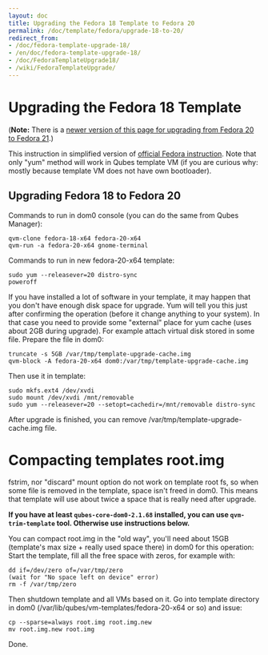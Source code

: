 ```yaml
---
layout: doc
title: Upgrading the Fedora 18 Template to Fedora 20
permalink: /doc/template/fedora/upgrade-18-to-20/
redirect_from:
- /doc/fedora-template-upgrade-18/
- /en/doc/fedora-template-upgrade-18/
- /doc/FedoraTemplateUpgrade18/
- /wiki/FedoraTemplateUpgrade/
---
```


Upgrading the Fedora 18 Template
================================

(**Note:** There is a [newer version of this page for upgrading from Fedora 20 to Fedora 21](/doc/fedora-template-upgrade-20/).)

This instruction in simplified version of [official Fedora instruction](https://fedoraproject.org/wiki/Upgrading_Fedora_using_yum). Note that only "yum" method will work in Qubes template VM (if you are curious why: mostly because template VM does not have own bootloader).

Upgrading Fedora 18 to Fedora 20
--------------------------------

Commands to run in dom0 console (you can do the same from Qubes Manager):

~~~
qvm-clone fedora-18-x64 fedora-20-x64
qvm-run -a fedora-20-x64 gnome-terminal
~~~

Commands to run in new fedora-20-x64 template:

~~~
sudo yum --releasever=20 distro-sync
poweroff
~~~

If you have installed a lot of software in your template, it may happen that you don't have enough disk space for upgrade. Yum will tell you this just after confirming the operation (before it change anything to your system). In that case you need to provide some "external" place for yum cache (uses about 2GB during upgrade). For example attach virtual disk stored in some file. Prepare the file in dom0:

~~~
truncate -s 5GB /var/tmp/template-upgrade-cache.img
qvm-block -A fedora-20-x64 dom0:/var/tmp/template-upgrade-cache.img
~~~

Then use it in template:

~~~
sudo mkfs.ext4 /dev/xvdi
sudo mount /dev/xvdi /mnt/removable
sudo yum --releasever=20 --setopt=cachedir=/mnt/removable distro-sync
~~~

After upgrade is finished, you can remove /var/tmp/template-upgrade-cache.img file.

Compacting templates root.img
=============================

fstrim, nor "discard" mount option do not work on template root fs, so when some file is removed in the template, space isn't freed in dom0. This means that template will use about twice a space that is really need after upgrade.

**If you have at least `qubes-core-dom0-2.1.68` installed, you can use `qvm-trim-template` tool. Otherwise use instructions below.**

You can compact root.img in the "old way", you'll need about 15GB (template's max size + really used space there) in dom0 for this operation: Start the template, fill all the free space with zeros, for example with:

~~~
dd if=/dev/zero of=/var/tmp/zero
(wait for "No space left on device" error)
rm -f /var/tmp/zero
~~~

Then shutdown template and all VMs based on it. Go into template directory in dom0 (/var/lib/qubes/vm-templates/fedora-20-x64 or so) and issue:

~~~
cp --sparse=always root.img root.img.new
mv root.img.new root.img
~~~

Done.
